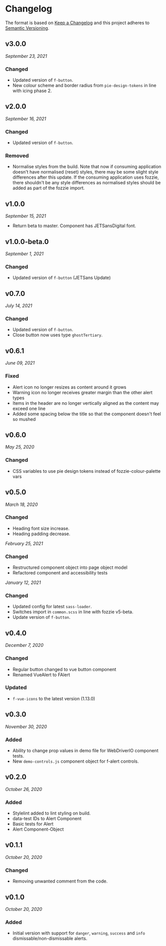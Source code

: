 # Changelog

The format is based on [Keep a Changelog](http://keepachangelog.com/en/1.0.0/)
and this project adheres to [Semantic Versioning](http://semver.org/spec/v2.0.0.html).


v3.0.0
------------------------------
*September 23, 2021*

### Changed
- Updated version of `f-button`.
- New colour scheme and border radius from `pie-design-tokens` in line with icing phase 2.


v2.0.0
------------------------------
*September 16, 2021*

### Changed
- Updated version of `f-button`.

### Removed
- Normalise styles from the build. Note that now if consuming application doesn't have normalised (reset) styles, there may be some slight style differences after this update. If the consuming application uses fozzie, there shouldn't be any style differences as normalised styles should be added as part of the fozzie import.


v1.0.0
------------------------------
*September 15, 2021*

- Return beta to master. Component has JETSansDigital font.


v1.0.0-beta.0
------------------------------
*September 1, 2021*

### Changed
- Updated version of `f-button` (JETSans Update)


v0.7.0
------------------------------
*July 14, 2021*

### Changed
- Updated version of `f-button`.
- Close button now uses type `ghostTertiary`.


v0.6.1
------------------------------
*June 09, 2021*

### Fixed
- Alert icon no longer resizes as content around it grows
- Warning icon no longer receives greater margin than the other alert types
- Items in the header are no longer vertically aligned as the content may exceed one line
- Added some spacing below the title so that the component doesn't feel so mushed


v0.6.0
------------------------------
*May 25, 2020*

### Changed
- CSS variables to use pie design tokens instead of fozzie-colour-palette vars


v0.5.0
------------------------------
*March 18, 2020*

### Changed
- Heading font size increase.
- Heading padding decrease.

*February 25, 2021*

### Changed
- Restructured component object into page object model
- Refactored component and accessibility tests


*January 12, 2021*

### Changed
- Updated config for latest `sass-loader`.
- Switches import in `common.scss` in line with fozzie v5-beta.
- Update version of `f-button`.


v0.4.0
------------------------------
*December 7, 2020*

### Changed
- Regular button changed to vue button component
- Renamed VueAlert to FAlert

### Updated
- `f-vue-icons` to the latest version (1.13.0)


v0.3.0
------------------------------
*November 30, 2020*

### Added
- Ability to change prop values in demo file for WebDriverIO component tests.
- New `demo-controls.js` component object for f-alert controls.


v0.2.0
------------------------------
*October 26, 2020*

### Added
- Stylelint added to lint styling on build.
- data-test IDs to Alert Component
- Basic tests for Alert
- Alert Component-Object


v0.1.1
------------------------------
*October 20, 2020*

### Changed
- Removing unwanted comment from the code.


v0.1.0
------------------------------
*October 20, 2020*

### Added
- Initial version with support for `danger`, `warning`, `success` and `info` dismissable/non-dismissable alerts.
